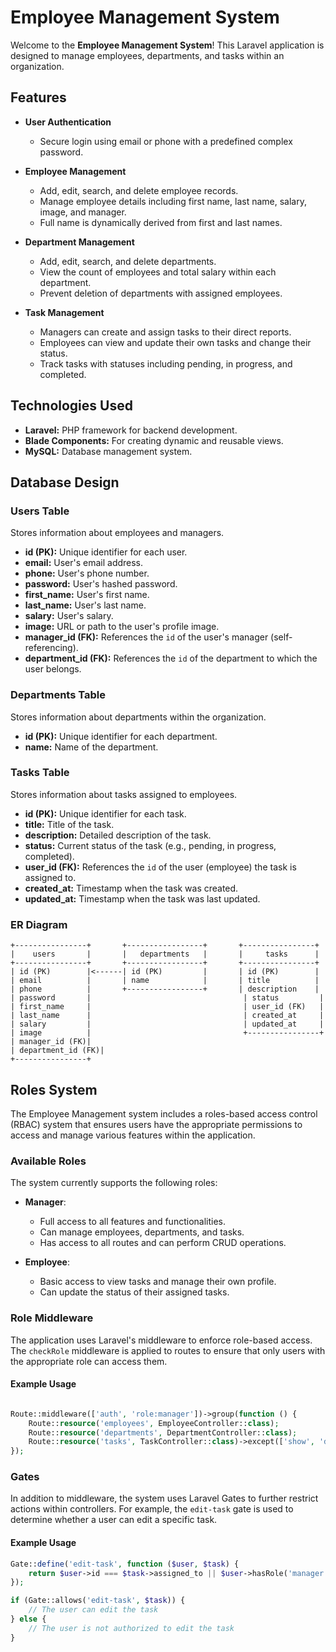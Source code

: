 # Employee Management System

Welcome to the **Employee Management System**! This Laravel application is designed to manage employees, departments, and tasks within an organization.

## Features

- **User Authentication**
  - Secure login using email or phone with a predefined complex password.

- **Employee Management**
  - Add, edit, search, and delete employee records.
  - Manage employee details including first name, last name, salary, image, and manager.
  - Full name is dynamically derived from first and last names.

- **Department Management**
  - Add, edit, search, and delete departments.
  - View the count of employees and total salary within each department.
  - Prevent deletion of departments with assigned employees.

- **Task Management**
  - Managers can create and assign tasks to their direct reports.
  - Employees can view and update their own tasks and change their status.
  - Track tasks with statuses including pending, in progress, and completed.

## Technologies Used

- **Laravel:** PHP framework for backend development.
- **Blade Components:** For creating dynamic and reusable views.
- **MySQL:** Database management system.

## Database Design

### Users Table

Stores information about employees and managers.

- **id (PK):** Unique identifier for each user.
- **email:** User's email address.
- **phone:** User's phone number.
- **password:** User's hashed password.
- **first_name:** User's first name.
- **last_name:** User's last name.
- **salary:** User's salary.
- **image:** URL or path to the user's profile image.
- **manager_id (FK):** References the `id` of the user's manager (self-referencing).
- **department_id (FK):** References the `id` of the department to which the user belongs.

### Departments Table

Stores information about departments within the organization.

- **id (PK):** Unique identifier for each department.
- **name:** Name of the department.

### Tasks Table

Stores information about tasks assigned to employees.

- **id (PK):** Unique identifier for each task.
- **title:** Title of the task.
- **description:** Detailed description of the task.
- **status:** Current status of the task (e.g., pending, in progress, completed).
- **user_id (FK):** References the `id` of the user (employee) the task is assigned to.
- **created_at:** Timestamp when the task was created.
- **updated_at:** Timestamp when the task was last updated.

### ER Diagram

```plaintext
+----------------+       +-----------------+       +----------------+
|    users       |       |   departments   |       |     tasks      |
+----------------+       +-----------------+       +----------------+
| id (PK)        |<------| id (PK)         |       | id (PK)        |
| email          |       | name            |       | title          |
| phone          |       +-----------------+       | description    |
| password       |                                  | status         |
| first_name     |                                  | user_id (FK)   |
| last_name      |                                  | created_at     |
| salary         |                                  | updated_at     |
| image          |                                  +----------------+
| manager_id (FK)|
| department_id (FK)|
+----------------+
```

## Roles System

The Employee Management system includes a roles-based access control (RBAC) system that ensures users have the appropriate permissions to access and manage various features within the application.

### Available Roles

The system currently supports the following roles:

- **Manager**: 
  - Full access to all features and functionalities.
  - Can manage employees, departments, and tasks.
  - Has access to all routes and can perform CRUD operations.

- **Employee**: 
  - Basic access to view tasks and manage their own profile.
  - Can update the status of their assigned tasks.

### Role Middleware

The application uses Laravel's middleware to enforce role-based access. The `checkRole` middleware is applied to routes to ensure that only users with the appropriate role can access them.

#### Example Usage

```php

Route::middleware(['auth', 'role:manager'])->group(function () {
    Route::resource('employees', EmployeeController::class);
    Route::resource('departments', DepartmentController::class);
    Route::resource('tasks', TaskController::class)->except(['show', 'destroy']);
});
```
### Gates

In addition to middleware, the system uses Laravel Gates to further restrict actions within controllers. For example, the `edit-task` gate is used to determine whether a user can edit a specific task.

#### Example Usage

```php
Gate::define('edit-task', function ($user, $task) {
    return $user->id === $task->assigned_to || $user->hasRole('manager');
});

if (Gate::allows('edit-task', $task)) {
    // The user can edit the task
} else {
    // The user is not authorized to edit the task
}

```